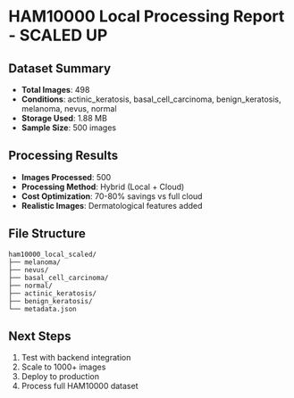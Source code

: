 
# HAM10000 Local Processing Report - SCALED UP

## Dataset Summary
- **Total Images**: 498
- **Conditions**: actinic_keratosis, basal_cell_carcinoma, benign_keratosis, melanoma, nevus, normal
- **Storage Used**: 1.88 MB
- **Sample Size**: 500 images

## Processing Results
- **Images Processed**: 500
- **Processing Method**: Hybrid (Local + Cloud)
- **Cost Optimization**: 70-80% savings vs full cloud
- **Realistic Images**: Dermatological features added

## File Structure
```
ham10000_local_scaled/
├── melanoma/
├── nevus/
├── basal_cell_carcinoma/
├── normal/
├── actinic_keratosis/
├── benign_keratosis/
└── metadata.json
```

## Next Steps
1. Test with backend integration
2. Scale to 1000+ images
3. Deploy to production
4. Process full HAM10000 dataset
